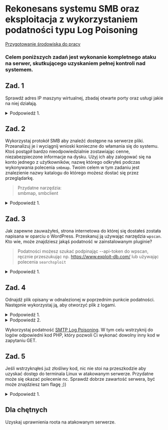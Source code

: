 # Rekonesans systemu SMB oraz eksploitacja z wykorzystaniem podatności typu Log Poisoning

[Przygotowanie środowiska do pracy](https://github.com/tkozl/BAWiM_proj/blob/main/Przygotowanie%20%C5%9Brodowiska.md)

### Celem poniższych zadań jest wykonanie kompletnego ataku na serwer, skutkującego uzyskaniem pełnej kontroli nad systemem.

## Zad. 1
Sprawdź adres IP maszyny wirtualnej, zbadaj otwarte porty oraz usługi jakie na niej działają.


<details>
  <summary>Podpowiedź 1.</summary>
    Użyj narzędzia nmap.
</details>

<!-- Użyj narzędzia nmap aby ustalić adres IP urządzenia do którego chcesz się włamać. -->



## Zad. 2
Wykorzystaj protokół SMB aby znaleźć dostępne na serwerze pliki. Przeanalizuj je i wyciągnij wnioski konieczne do włamania się do systemu. Ktoś postąpił bardzo nieodpowiedzialnie zostawiając cenne, niezabezpieczone informacje na dysku. Użyj ich aby zalogować się na konto jednego z użytkowników, nazwę którego odkryłeś podczas wykonywania polecenia `smbmap`.
Twoim celem w tym zadaniu jest znalezienie nazwy katalogu do którego możesz dostać się przez przeglądarkę.

> Przydatne narzędzia:  
> smbmap, smbclient

<details>
  <summary>Podpowiedź 1.</summary>
   Podobnie jak w przypadku FTP administratorzy często zapomninają (lub też nie chcą) ustawić hasło dla udziału anonynmous.
</details>

## Zad. 3
Jak zapewne zauważyłeś, strona internetowa do której się dostałeś została napisana w oparciu o WordPress. Przeskanuj ją używając narzędzia `wpscan`. Kto wie, może znajdziesz jakąś podatność w zainstalowanym pluginie?
> Podatności możesz szukać podpinając --api-token do wpscan, ręcznie przeszukując np. https://www.exploit-db.com/ lub używając polecenia `searchsploit`

<details>
  <summary>Podpowiedź 1.</summary>
   Konieczne może się okazać wykorzystanie przełącznika -e ap oraz --plugins-detection aggressive.
</details>

## Zad. 4
Odnajdź plik opisany w odnalezionej w poprzednim punkcie podatności. Następnie wykorzystaj ją, aby otworzyć plik z logami.

<details>
  <summary>Podpowiedź 1.</summary>
   Odnaleziony plugin przechowywuje logi w pliku /var/mail/"nazwa uzytkownika".
</details>
  
<details>
  <summary>Podpowiedź 2.</summary>
   Zwróć uwagę że wpisując link /h3l105/wp-content/plugins/mail-masta/inc/campaign/count_of_send.php?pl=/etc/passwd w odpowiedzi otrzymasz zawartość pliku passwd.
</details>

Wykorzystaj podatność [SMTP Log Poisoning](https://liberty-shell.com/sec/2018/05/19/poisoning/#log-poisoning-via-mail). W tym celu wstrzyknij do logów odpowiedni kod PHP, który pozwoli Ci wykonać dowolny inny kod w zapytaniu GET.

## Zad. 5
Jeśli wstrzyknąłeś już złośliwy kod, nic nie stoi na przeszkodzie aby uzyskać dostęp do terminala Linux w atakowanym serwerze. Przydatne może się okazać polecenie nc. Sprawdź dobrze zawartość serwera, być może znajdziesz tam flagę ;))

<details>
  <summary>Podpowiedź 1.</summary>
   To czego szukasz określa się frazą 'reverse shell'. DOKONCZYC
</details>

## Dla chętnych
Uzyskaj uprawnienia roota na atakowanym serwerze.
